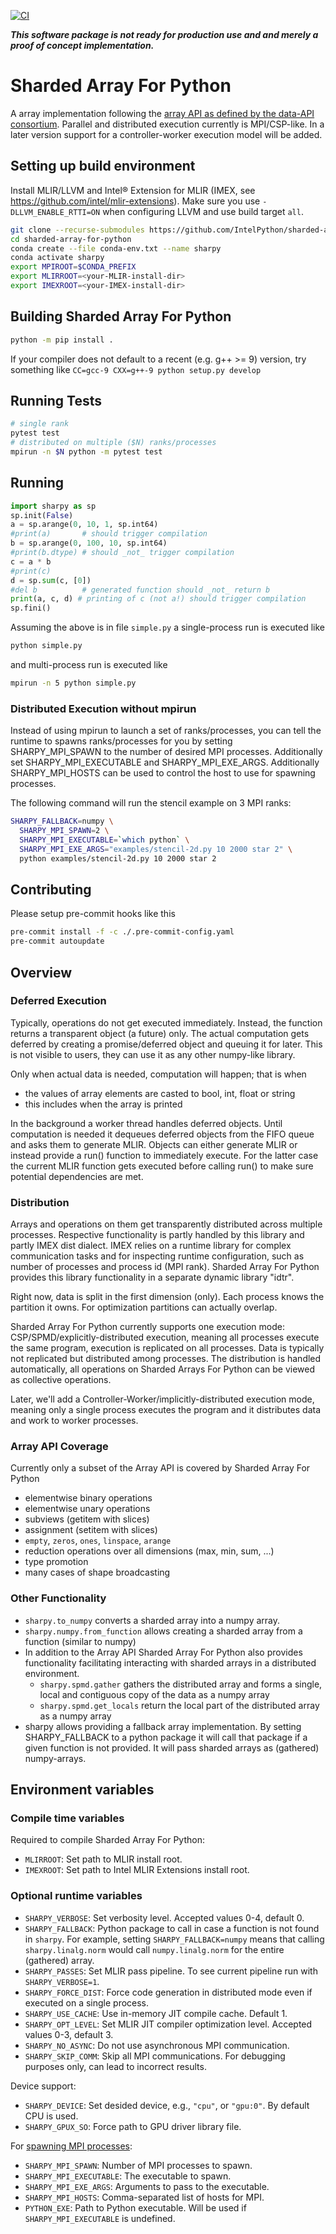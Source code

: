 [![CI](https://github.com/IntelPython/sharded-array-for-python/actions/workflows/ci.yml/badge.svg?event=push)](https://github.com/IntelPython/sharded-array-for-python/actions/workflows/ci.yml)

***This software package is not ready for production use and and merely a proof of concept implementation.***

# Sharded Array For Python

A array implementation following the [array API as defined by the data-API consortium](https://data-apis.org/array-api/latest/index.html).
Parallel and distributed execution currently is MPI/CSP-like. In a later version support for a controller-worker execution model will be added.

## Setting up build environment

Install MLIR/LLVM and Intel® Extension for MLIR (IMEX, see https://github.com/intel/mlir-extensions). Make sure you use `-DLLVM_ENABLE_RTTI=ON` when configuring LLVM and use build target `all`.

```bash
git clone --recurse-submodules https://github.com/IntelPython/sharded-array-for-python
cd sharded-array-for-python
conda create --file conda-env.txt --name sharpy
conda activate sharpy
export MPIROOT=$CONDA_PREFIX
export MLIRROOT=<your-MLIR-install-dir>
export IMEXROOT=<your-IMEX-install-dir>
```

## Building Sharded Array For Python

```bash
python -m pip install .
```

If your compiler does not default to a recent (e.g. g++ >= 9) version, try something like `CC=gcc-9 CXX=g++-9 python setup.py develop`

## Running Tests

```bash
# single rank
pytest test
# distributed on multiple ($N) ranks/processes
mpirun -n $N python -m pytest test
```

## Running

```python
import sharpy as sp
sp.init(False)
a = sp.arange(0, 10, 1, sp.int64)
#print(a)       # should trigger compilation
b = sp.arange(0, 100, 10, sp.int64)
#print(b.dtype) # should _not_ trigger compilation
c = a * b
#print(c)
d = sp.sum(c, [0])
#del b          # generated function should _not_ return b
print(a, c, d) # printing of c (not a!) should trigger compilation
sp.fini()
```

Assuming the above is in file `simple.py` a single-process run is executed like

```bash
python simple.py
```

and multi-process run is executed like

```bash
mpirun -n 5 python simple.py
```

### Distributed Execution without mpirun

Instead of using mpirun to launch a set of ranks/processes, you can tell the runtime to
spawns ranks/processes for you by setting SHARPY_MPI_SPAWN to the number of desired MPI processes.
Additionally set SHARPY_MPI_EXECUTABLE and SHARPY_MPI_EXE_ARGS.
Additionally SHARPY_MPI_HOSTS can be used to control the host to use for spawning processes.

The following command will run the stencil example on 3 MPI ranks:

```bash
SHARPY_FALLBACK=numpy \
  SHARPY_MPI_SPAWN=2 \
  SHARPY_MPI_EXECUTABLE=`which python` \
  SHARPY_MPI_EXE_ARGS="examples/stencil-2d.py 10 2000 star 2" \
  python examples/stencil-2d.py 10 2000 star 2
```

## Contributing

Please setup pre-commit hooks like this

```bash
pre-commit install -f -c ./.pre-commit-config.yaml
pre-commit autoupdate
```

## Overview

### Deferred Execution

Typically, operations do not get executed immediately. Instead, the function returns a transparent object (a future) only.
The actual computation gets deferred by creating a promise/deferred object and queuing it for later. This is not visible to users, they can use it as any other numpy-like library.

Only when actual data is needed, computation will happen; that is when

- the values of array elements are casted to bool, int, float or string
- this includes when the array is printed

In the background a worker thread handles deferred objects. Until computation is needed it dequeues deferred objects from the FIFO queue and asks them to generate MLIR. Objects can either generate MLIR or instead provide a run() function to immediately execute. For the latter case the current MLIR function gets executed before calling run() to make sure potential dependencies are met.

### Distribution

Arrays and operations on them get transparently distributed across multiple processes. Respective functionality is partly handled by this library and partly IMEX dist dialect.
IMEX relies on a runtime library for complex communication tasks and for inspecting runtime configuration, such as number of processes and process id (MPI rank).
Sharded Array For Python provides this library functionality in a separate dynamic library "idtr".

Right now, data is split in the first dimension (only). Each process knows the partition it owns. For optimization partitions can actually overlap.

Sharded Array For Python currently supports one execution mode: CSP/SPMD/explicitly-distributed execution, meaning all processes execute the same program, execution is replicated on all processes. Data is typically not replicated but distributed among processes. The distribution is handled automatically, all operations on Sharded Arrays For Python can be viewed as collective operations.

Later, we'll add a Controller-Worker/implicitly-distributed execution mode, meaning only a single process executes the program and it distributes data and work to worker processes.

### Array API Coverage

Currently only a subset of the Array API is covered by Sharded Array For Python

- elementwise binary operations
- elementwise unary operations
- subviews (getitem with slices)
- assignment (setitem with slices)
- `empty`, `zeros`, `ones`, `linspace`, `arange`
- reduction operations over all dimensions (max, min, sum, ...)
- type promotion
- many cases of shape broadcasting

### Other Functionality

- `sharpy.to_numpy` converts a sharded array into a numpy array.
- `sharpy.numpy.from_function` allows creating a sharded array from a function (similar to numpy)
- In addition to the Array API Sharded Array For Python also provides functionality facilitating interacting with sharded arrays in a distributed environment.
  - `sharpy.spmd.gather` gathers the distributed array and forms a single, local and contiguous copy of the data as a numpy array
  - `sharpy.spmd.get_locals` return the local part of the distributed array as a numpy array
- sharpy allows providing a fallback array implementation. By setting SHARPY_FALLBACK to a python package it will call that package if a given function is not provided. It will pass sharded arrays as (gathered) numpy-arrays.

## Environment variables

### Compile time variables

Required to compile Sharded Array For Python:

- `MLIRROOT`: Set path to MLIR install root.
- `IMEXROOT`: Set path to Intel MLIR Extensions install root.

### Optional runtime variables

- `SHARPY_VERBOSE`: Set verbosity level. Accepted values 0-4, default 0.
- `SHARPY_FALLBACK`: Python package to call in case a function is not found in `sharpy`. For example, setting `SHARPY_FALLBACK=numpy` means that calling `sharpy.linalg.norm` would call `numpy.linalg.norm` for the entire (gathered) array.
- `SHARPY_PASSES`: Set MLIR pass pipeline. To see current pipeline run with `SHARPY_VERBOSE=1`.
- `SHARPY_FORCE_DIST`: Force code generation in distributed mode even if executed on a single process.
- `SHARPY_USE_CACHE`: Use in-memory JIT compile cache. Default 1.
- `SHARPY_OPT_LEVEL`: Set MLIR JIT compiler optimization level. Accepted values 0-3, default 3.
- `SHARPY_NO_ASYNC`: Do not use asynchronous MPI communication.
- `SHARPY_SKIP_COMM`: Skip all MPI communications. For debugging purposes only, can lead to incorrect results.

Device support:

- `SHARPY_DEVICE`: Set desided device, e.g., `"cpu"`, or `"gpu:0"`. By default CPU is used.
- `SHARPY_GPUX_SO`: Force path to GPU driver library file.

For [spawning MPI processes](#distributed-execution-without-mpirun):

- `SHARPY_MPI_SPAWN`: Number of MPI processes to spawn.
- `SHARPY_MPI_EXECUTABLE`: The executable to spawn.
- `SHARPY_MPI_EXE_ARGS`: Arguments to pass to the executable.
- `SHARPY_MPI_HOSTS`: Comma-separated list of hosts for MPI.
- `PYTHON_EXE`: Path to Python executable. Will be used if `SHARPY_MPI_EXECUTABLE` is undefined.
